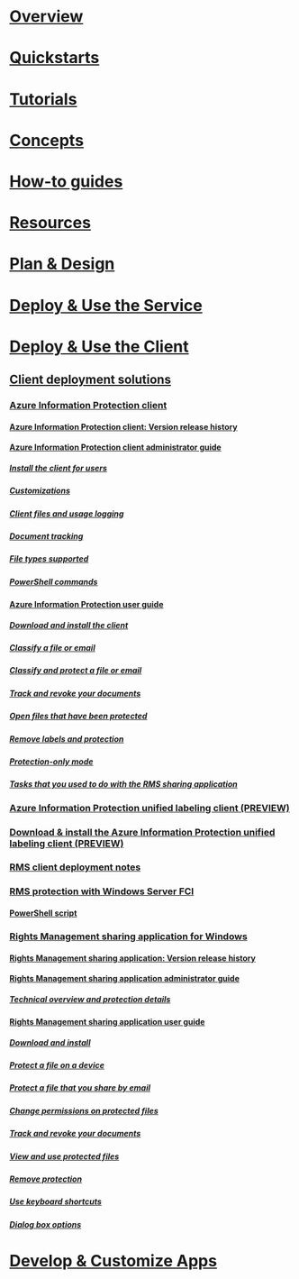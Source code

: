 # [Overview](/azure/information-protection/what-is-information-protection)
# [Quickstarts](/azure/information-protection/quickstart-viewpolicy)
# [Tutorials](/azure/information-protection/infoprotect-quick-start-tutorial)
# [Concepts](/azure/information-protection/overview-policy)
# [How-to guides](/azure/information-protection/how-to-guides)
# [Resources](/azure/information-protection/faqs)
# [Plan & Design](/azure/information-protection/deployment-roadmap)
# [Deploy & Use the Service](/azure/information-protection/activate-service)
# [Deploy & Use the Client](use-client.md)
## [Client deployment solutions](use-client.md)
### [Azure Information Protection client](aip-client.md)
#### [Azure Information Protection client: Version release history](client-version-release-history.md)
#### [Azure Information Protection client administrator guide](client-admin-guide.md)
##### [Install the client for users](client-admin-guide-install.md)
##### [Customizations](client-admin-guide-customizations.md)
##### [Client files and usage logging](client-admin-guide-files-and-logging.md)
##### [Document tracking](client-admin-guide-document-tracking.md)
##### [File types supported](client-admin-guide-file-types.md)
##### [PowerShell commands](client-admin-guide-powershell.md)
#### [Azure Information Protection user guide](client-user-guide.md)
##### [Download and install the client](install-client-app.md)
##### [Classify a file or email](client-classify.md)
##### [Classify and protect a file or email](client-classify-protect.md)
##### [Track and revoke your documents](client-track-revoke.md)
##### [Open files that have been protected](client-view-use-files.md)
##### [Remove labels and protection](client-remove-label-protection.md)
##### [Protection-only mode](client-protection-only-mode.md)
##### [Tasks that you used to do with the RMS sharing application](upgrade-client-app.md)
### [Azure Information Protection unified labeling client (PREVIEW)](unifiedlabelingclient-version-release-history.md)
### [Download & install the Azure Information Protection unified labeling client (PREVIEW)](install-unifiedlabelingclient-app.md)
### [RMS client deployment notes](client-deployment-notes.md)
### [RMS protection with Windows Server FCI](configure-fci.md)
#### [PowerShell script](fci-script.md)
### [Rights Management sharing application for Windows](sharing-app-windows.md)
#### [Rights Management sharing application: Version release history](sharing-app-version-release-history.md)
#### [Rights Management sharing application administrator guide](sharing-app-admin-guide.md)
##### [Technical overview and protection details](sharing-app-admin-guide-technical.md)
#### [Rights Management sharing application user guide](sharing-app-user-guide.md)
##### [Download and install](install-sharing-app.md)
##### [Protect a file on a device](sharing-app-protect-in-place.md)
##### [Protect a file that you share by email](sharing-app-protect-by-email.md)
##### [Change permissions on protected files](sharing-app-reprotect-files.md)
##### [Track and revoke your documents](sharing-app-track-revoke.md)
##### [View and use protected files](sharing-app-view-use-files.md)
##### [Remove protection](sharing-app-remove-protection.md)
##### [Use keyboard shortcuts](sharing-app-keyboard-shortcuts.md)
##### [Dialog box options](sharing-app-dialog-box.md)
# [Develop & Customize Apps](/azure/information-protection/develop/developers-guide)
